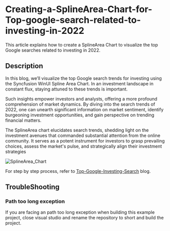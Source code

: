 # Creating-a-SplineArea-Chart-for-Top-google-search-related-to-investing-in-2022
This article explains how to create a SplineArea Chart to visualize the top Google searches related to investing in 2022.

## Description

In this blog, we’ll visualize the top Google search trends for investing using the Syncfusion WinUI Spline Area Chart. In an investment landscape in constant flux, staying attuned to these trends is important.

Such insights empower investors and analysts, offering a more profound comprehension of market dynamics. By diving into the search trends of 2022, one can unearth significant information on market sentiment, identify burgeoning investment opportunities, and gain perspective on trending financial matters.

The SplineArea chart elucidates search trends, shedding light on the investment avenues that commanded substantial attention from the online community. It serves as a potent instrument for investors to grasp prevailing choices, assess the market's pulse, and strategically align their investment strategies

![SplineArea_Chart](https://github.com/SyncfusionExamples/Creating-a-SplineArea-Chart-for-Top-google-search-related-to-investing-in-2022/assets/113961867/e9c753ea-81c9-4da7-ba88-6c017458371f)

For step by step process, refer to [Top-Google-Investing-Search](https://www.syncfusion.com/blogs/post/winui-spline-area-chart-top-google-investing-search-2022.aspx) blog.

## TroubleShooting
### Path too long exception
If you are facing an path too long exception when building this example project, close visual studio and rename the repository to short and build the project.

